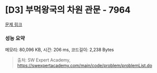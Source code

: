 # [D3] 부먹왕국의 차원 관문 - 7964 

[문제 링크](https://swexpertacademy.com/main/code/problem/problemDetail.do?contestProbId=AWuSgKpqmooDFASy) 

### 성능 요약

메모리: 80,096 KB, 시간: 206 ms, 코드길이: 2,238 Bytes



> 출처: SW Expert Academy, https://swexpertacademy.com/main/code/problem/problemList.do